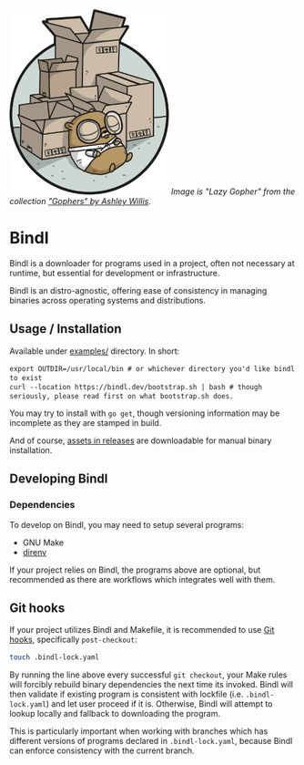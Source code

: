 <img style="width: 20em;" src="/docs/static/lazy-gopher.png">
<i>Image is "Lazy Gopher" from the collection <a href="https://github.com/ashleymcnamara/gophers/blob/master/LazyGopher.png">"Gophers" by Ashley Willis</a>.</i>

# Bindl

Bindl is a downloader for programs used in a project, often not necessary at runtime, but essential for development or infrastructure.

Bindl is an distro-agnostic, offering ease of consistency in managing binaries across operating systems and distributions.

## Usage / Installation

Available under [examples/](examples/) directory. In short:

```
export OUTDIR=/usr/local/bin # or whichever directory you'd like bindl to exist
curl --location https://bindl.dev/bootstrap.sh | bash # though seriously, please read first on what bootstrap.sh does.
```

You may try to install with `go get`, though versioning information may be incomplete as they are stamped in build.

And of course, [assets in releases](https://github.com/bindl-dev/bindl/releases) are downloadable for manual binary installation.

## Developing Bindl

### Dependencies

To develop on Bindl, you may need to setup several programs:
- GNU Make
- [direnv](https://direnv.net/)

If your project relies on Bindl, the programs above are optional, but recommended as there are workflows which integrates well with them.

## Git hooks

If your project utilizes Bindl and Makefile, it is recommended to use [Git hooks](https://git-scm.com/book/en/v2/Customizing-Git-Git-Hooks), specifically `post-checkout`:


```sh
touch .bindl-lock.yaml
```

By running the line above every successful `git checkout`, your Make rules will forcibly rebuild binary dependencies the next time its invoked. Bindl will then validate if existing program is consistent with lockfile (i.e. `.bindl-lock.yaml`) and let user proceed if it is. Otherwise, Bindl will attempt to lookup locally and fallback to downloading the program.

This is particularly important when working with branches which has different versions of programs declared in `.bindl-lock.yaml`, because Bindl can enforce consistency with the current branch.
